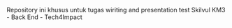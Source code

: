  Repository ini khusus untuk tugas wiriting and presentation test Skilvul KM3 - Back End - Tech4Impact
